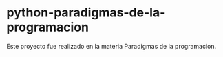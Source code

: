 # python-paradigmas-de-la-programacion
Este proyecto fue realizado en la materia Paradigmas de la programacion.
